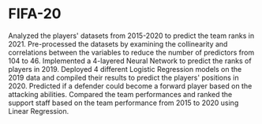 # FIFA-20
Analyzed the players' datasets from 2015-2020 to predict the team ranks in 2021. 
Pre-processed the datasets by examining the collinearity and correlations between the variables to reduce the number of predictors from 104 to 46. 
Implemented a 4-layered Neural Network to predict the ranks of players in 2019. 
Deployed 4 different Logistic Regression models on the 2019 data and compiled their results to predict the players' positions in 2020. 
Predicted if a defender could become a forward player based on the attacking abilities. 
Compared the team performances and ranked the support staff based on the team performance from 2015 to 2020 using Linear Regression.
